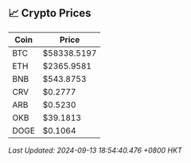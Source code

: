 ## 📈 Crypto Prices

| Coin | Price |
| ---- | ----- |
| BTC | $58338.5197 |
| ETH | $2365.9581 |
| BNB | $543.8753 |
| CRV | $0.2777 |
| ARB | $0.5230 |
| OKB | $39.1813 |
| DOGE | $0.1064 |

_Last Updated: 2024-09-13 18:54:40.476 +0800 HKT_